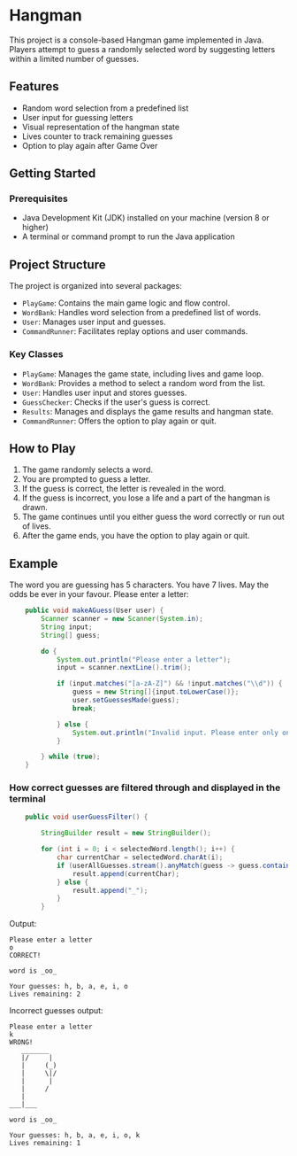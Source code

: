 # Hangman

This project is a console-based Hangman game implemented in Java. Players attempt to guess a randomly selected word by suggesting letters within a limited number of guesses.

## Features

- Random word selection from a predefined list
- User input for guessing letters
- Visual representation of the hangman state
- Lives counter to track remaining guesses
- Option to play again after Game Over

## Getting Started

### Prerequisites

- Java Development Kit (JDK) installed on your machine (version 8 or higher)
- A terminal or command prompt to run the Java application

## Project Structure

The project is organized into several packages:

- `PlayGame`: Contains the main game logic and flow control.
- `WordBank`: Handles word selection from a predefined list of words.
- `User`: Manages user input and guesses.
- `CommandRunner`: Facilitates replay options and user commands.

### Key Classes

- `PlayGame`: Manages the game state, including lives and game loop.
- `WordBank`: Provides a method to select a random word from the list.
- `User`: Handles user input and stores guesses.
- `GuessChecker`: Checks if the user's guess is correct.
- `Results`: Manages and displays the game results and hangman state.
- `CommandRunner`: Offers the option to play again or quit.

## How to Play

1. The game randomly selects a word.
2. You are prompted to guess a letter.
3. If the guess is correct, the letter is revealed in the word.
4. If the guess is incorrect, you lose a life and a part of the hangman is drawn.
5. The game continues until you either guess the word correctly or run out of lives.
6. After the game ends, you have the option to play again or quit.


## Example
The word you are guessing has 5 characters. You have 7 lives. May the odds be ever in your favour.
Please enter a letter:


``` java
    public void makeAGuess(User user) {
        Scanner scanner = new Scanner(System.in);
        String input;
        String[] guess;

        do {
            System.out.println("Please enter a letter");
            input = scanner.nextLine().trim();

            if (input.matches("[a-zA-Z]") && !input.matches("\\d")) {
                guess = new String[]{input.toLowerCase()};
                user.setGuessesMade(guess);
                break;

            } else {
                System.out.println("Invalid input. Please enter only one letter with no numbers.");
            }

        } while (true);
    }
```

### How correct guesses are filtered through and displayed in the terminal
``` java
    public void userGuessFilter() {

        StringBuilder result = new StringBuilder();

        for (int i = 0; i < selectedWord.length(); i++) {
            char currentChar = selectedWord.charAt(i);
            if (userAllGuesses.stream().anyMatch(guess -> guess.contains(String.valueOf(currentChar)))) {
                result.append(currentChar);
            } else {
                result.append("_");
            }
        }
```
Output:
```
Please enter a letter
o
CORRECT!

word is _oo_

Your guesses: h, b, a, e, i, o
Lives remaining: 2
```
Incorrect guesses output:
```
Please enter a letter
k
WRONG!
   _______
   |/     |
   |     (_)
   |     \|/
   |      |
   |     / 
   |
___|___

word is _oo_

Your guesses: h, b, a, e, i, o, k
Lives remaining: 1
```

